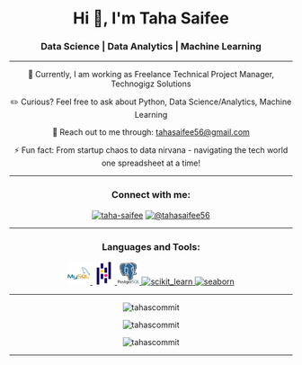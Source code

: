 <h1 align="center">Hi 👋, I'm Taha Saifee</h1>
<h3 align="center">Data Science | Data Analytics | Machine Learning</h3>

---

<p align="center">
  📁 Currently, I am working as Freelance Technical Project Manager, Technogigz Solutions
</p>

<p align="center">
  ✏️ Curious? Feel free to ask about Python, Data Science/Analytics, Machine Learning
</p>

<p align="center">
  📩 Reach out to me through: <a href="mailto:tahasaifee56@gmail.com">tahasaifee56@gmail.com</a>
</p>

<p align="center">
  ⚡ Fun fact: From startup chaos to data nirvana - navigating the tech world one spreadsheet at a time!
</p>


---

<h3 align="center">Connect with me:</h3>
<p align="center">
<a href="https://linkedin.com/in/taha-saifee" target="blank"><img align="center" src="https://raw.githubusercontent.com/rahuldkjain/github-profile-readme-generator/master/src/images/icons/Social/linked-in-alt.svg" alt="taha-saifee" height="30" width="40" /></a>
<a href="https://medium.com/@tahasaifee56" target="blank"><img align="center" src="https://raw.githubusercontent.com/rahuldkjain/github-profile-readme-generator/master/src/images/icons/Social/medium.svg" alt="@tahasaifee56" height="30" width="40" /></a>
</p>

---

<h3 align="center">Languages and Tools:</h3>
<p align="center"> 
<a href="https://www.mysql.com/" target="_blank" rel="noreferrer"> <img src="https://raw.githubusercontent.com/devicons/devicon/master/icons/mysql/mysql-original-wordmark.svg" alt="mysql" width="40" height="40"/> </a> 
<a href="https://pandas.pydata.org/" target="_blank" rel="noreferrer"> <img src="https://raw.githubusercontent.com/devicons/devicon/2ae2a900d2f041da66e950e4d48052658d850630/icons/pandas/pandas-original.svg" alt="pandas" width="40" height="40"/> </a> 
<a href="https://www.postgresql.org" target="_blank" rel="noreferrer"> <img src="https://raw.githubusercontent.com/devicons/devicon/master/icons/postgresql/postgresql-original-wordmark.svg" alt="postgresql" width="40" height="40"/> </a> 
<a href="https://scikit-learn.org/" target="_blank" rel="noreferrer"> <img src="https://upload.wikimedia.org/wikipedia/commons/0/05/Scikit_learn_logo_small.svg" alt="scikit_learn" width="40" height="40"/> </a> 
<a href="https://seaborn.pydata.org/" target="_blank" rel="noreferrer"> <img src="https://seaborn.pydata.org/_images/logo-mark-lightbg.svg" alt="seaborn" width="40" height="40"/> </a> 
</p>

---

<p align="center">
<img src="https://github-readme-stats.vercel.app/api/top-langs?username=tahascommit&show_icons=true&locale=en&layout=compact" alt="tahascommit" />
</p>

<p align="center">
<img src="https://github-readme-stats.vercel.app/api?username=tahascommit&show_icons=true&locale=en" alt="tahascommit" />
</p>

<p align="center">
<img src="https://github-readme-streak-stats.herokuapp.com/?user=tahascommit&" alt="tahascommit" />
</p>

---
